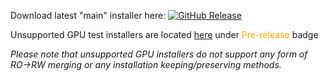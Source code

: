 Download latest "main" installer here:   [![GitHub Release](https://img.shields.io/github/v/release/HoloISO/releases?display_name=release&style=flat-square)](https://github.com/HoloISO/releases/releases/latest)

Unsupported GPU test installers are located [here](https://github.com/HoloISO/releases/releases) under <span style="color:orange">Pre-release</span> badge

*Please note that unsupported GPU installers do not support any form of RO->RW merging or any installation keeping/preserving methods.*

